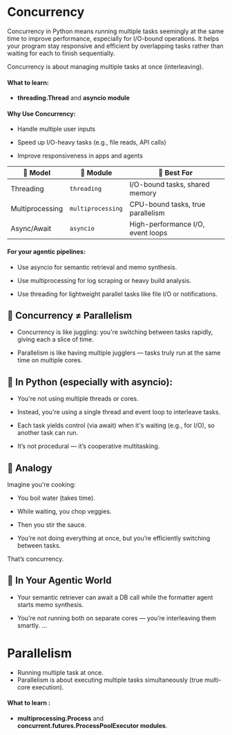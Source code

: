 # Concurrency

Concurrency in Python means running multiple tasks seemingly at the same time to improve performance, especially for I/O-bound operations. It helps your program stay responsive and efficient by overlapping tasks rather than waiting for each to finish sequentially.

Concurrency is about managing multiple tasks at once (interleaving).
#### What to learn:
- **threading.Thread** and **asyncio module**
#### Why Use Concurrency:

- Handle multiple user inputs

- Speed up I/O-heavy tasks (e.g., file reads, API calls)

- Improve responsiveness in apps and agents

| 🧩 Model         | 🧰 Module        | 🚀 Best For                          |
|------------------|------------------|--------------------------------------|
| Threading        | `threading`      | I/O-bound tasks, shared memory       |
| Multiprocessing  | `multiprocessing`| CPU-bound tasks, true parallelism    |
| Async/Await      | `asyncio`        | High-performance I/O, event loops    |

#### For your agentic pipelines:

- Use asyncio for semantic retrieval and memo synthesis.

- Use multiprocessing for log scraping or heavy build analysis.

- Use threading for lightweight parallel tasks like file I/O or notifications.

## 🧠 Concurrency ≠ Parallelism
- Concurrency is like juggling: you're switching between tasks rapidly, giving each a slice of time.

- Parallelism is like having multiple jugglers — tasks truly run at the same time on multiple cores.

## 🔁 In Python (especially with asyncio):
- You're not using multiple threads or cores.

- Instead, you're using a single thread and event loop to interleave tasks.

- Each task yields control (via await) when it's waiting (e.g., for I/O), so another task can run.

- It’s not procedural — it’s cooperative multitasking.

## 🧪 Analogy
Imagine you're cooking:

- You boil water (takes time).

- While waiting, you chop veggies.

- Then you stir the sauce.

- You’re not doing everything at once, but you’re efficiently switching between tasks.

That’s concurrency.

## 🧩 In Your Agentic World
- Your semantic retriever can await a DB call while the formatter agent starts memo synthesis.

- You’re not running both on separate cores — you’re interleaving them smartly. 
...


# Parallelism

- Running multiple task at once.
- Parallelism is about executing multiple tasks simultaneously (true multi-core execution).

#### What to learn :
- **multiprocessing.Process** and **concurrent.futures.ProcessPoolExecutor modules**.